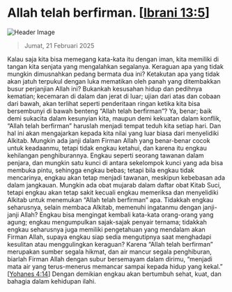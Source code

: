 
# Allah telah berfirman. [[Ibrani 13:5](http://alkitab.sabda.org/?Ibrani%2013:5)]

![Header Image](https://alkitab.app/slice/sunrise.jpg)

> Jumat, 21 Februari 2025

Kalau saja kita bisa memegang kata-kata itu dengan iman, kita memiliki di tangan kita senjata yang mengalahkan segalanya. Keraguan apa yang tidak mungkin dimusnahkan pedang bermata dua ini? Ketakutan apa yang tidak akan jatuh terpukul dengan luka mematikan oleh panah yang ditembakkan busur perjanjian Allah ini? Bukankah kesusahan hidup dan pedihnya kematian; kecemaran di dalam dan jerat di luar; ujian dari atas dan cobaan dari bawah, akan terlihat seperti penderitaan ringan ketika kita bisa bersembunyi di bawah benteng “Allah telah berfirman”? Ya, benar; baik demi sukacita dalam kesunyian kita, maupun demi kekuatan dalam konflik, “Allah telah berfirman” haruslah menjadi tempat teduh kita setiap hari. Dan hal ini akan mengajarkan kepada kita nilai yang luar biasa dari menyelidiki Alkitab. Mungkin ada janji dalam Firman Allah yang benar-benar cocok untuk keadaanmu, tetapi tidak engkau ketahui, dan karena itu engkau kehilangan penghiburannya. Engkau seperti seorang tawanan dalam penjara, dan mungkin satu kunci di antara sekelompok kunci yang ada bisa membuka pintu, sehingga engkau bebas; tetapi bila engkau tidak mencarinya, engkau akan tetap menjadi tawanan, meskipun kebebasan ada dalam jangkauan. Mungkin ada obat mujarab dalam daftar obat Kitab Suci, tetapi engkau akan tetap sakit kecuali engkau memeriksa dan menyelidiki Alkitab untuk menemukan “Allah telah berfirman” apa. Tidakkah engkau seharusnya, selain membaca Alkitab, memenuhi ingatanmu dengan janji-janji Allah? Engkau bisa mengingat kembali kata-kata orang-orang yang agung; engkau mengumpulkan sajak-sajak penyair ternama; tidakkah engkau seharusnya juga memiliki pengetahuan yang mendalam akan Firman Allah, supaya engkau siap sedia mengutipnya saat menghadapi kesulitan atau menggulingkan keraguan? Karena “Allah telah berfirman” merupakan sumber segala hikmat, dan air mancur segala penghiburan, biarlah Firman Allah dengan subur bersemayam dalam dirimu, “menjadi mata air yang terus-menerus memancar sampai kepada hidup yang kekal.” [[Yohanes 4:14](http://alkitab.sabda.org/?Yohanes%204:14)] Dengan demikian engkau akan bertumbuh sehat, kuat, dan bahagia dalam kehidupan ilahi.
    